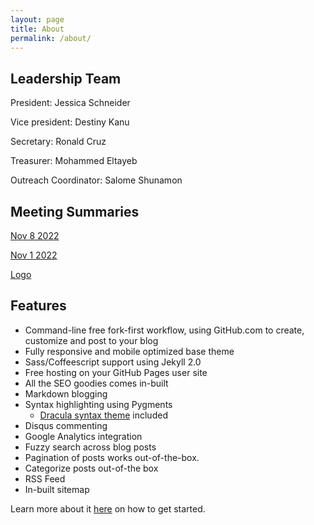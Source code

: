 ```yaml
---
layout: page
title: About
permalink: /about/
---
```


## Leadership Team

President: Jessica Schneider

Vice president: Destiny Kanu

Secretary: Ronald Cruz

Treasurer: Mohammed Eltayeb

Outreach Coordinator: Salome Shunamon

## Meeting Summaries

[Nov 8 2022](https://bhccstem.github.io/files/STEM_Meeting_Notes_11_8_22.pdf)

[Nov 1 2022](https://bhccstem.github.io/files/STEM_Meeting_Notes_11_1_22.pdf)

[Logo](https://bhccstem.github.io/images/logo.png)

## Features

- Command-line free fork-first workflow, using GitHub.com to create, customize and post to your blog
- Fully responsive and mobile optimized base theme
- Sass/Coffeescript support using Jekyll 2.0
- Free hosting on your GitHub Pages user site
- All the SEO goodies comes in-built
- Markdown blogging
- Syntax highlighting using Pygments
    - [Dracula syntax theme](https://draculatheme.com/) included
- Disqus commenting
- Google Analytics integration
- Fuzzy search across blog posts
- Pagination of posts works out-of-the-box.
- Categorize posts out-of-the box
- RSS Feed
- In-built sitemap

Learn more about it [here](https://github.com/amitmerchant1990/reverie) on how to get started.
